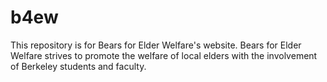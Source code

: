 b4ew
====

This repository is for Bears for Elder Welfare's website. Bears for Elder Welfare strives to promote the welfare of local elders with the involvement of Berkeley students and faculty.

